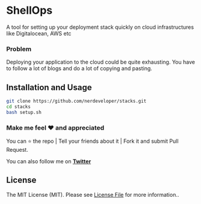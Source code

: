 # ShellOps
A tool for setting up your deployment stack quickly on cloud infrastructures like Digitalocean, AWS etc

### Problem

Deploying your application to the cloud could be quite exhausting. You have to follow a lot of blogs and do a lot of copying and pasting.  

## Installation and Usage

```bash
git clone https://github.com/nerdeveloper/stacks.git
cd stacks
bash setup.sh
```

### Make me feel :heart: and appreciated

You can :star: the repo | Tell your friends about it | Fork it and submit Pull Request.

You can also follow me on **[Twitter](https://twitter.com/WeirdMatrix)**

## License

The MIT License (MIT). Please see [License File](LICENSE) for more information..
